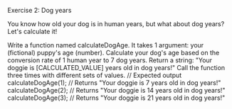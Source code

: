 Exercise 2: Dog years

You know how old your dog is in human years, but what about dog years? Let's calculate it!

Write a function named calculateDogAge.
It takes 1 argument: your (fictional) puppy's age (number).
Calculate your dog's age based on the conversion rate of 1 human year to 7 dog years.
Return a string: "Your doggie is [CALCULATED_VALUE] years old in dog years!"
Call the function three times with different sets of values.
// Expected output
calculateDogAge(1); // Returns "Your doggie is 7 years old in dog years!"
calculateDogAge(2); // Returns "Your doggie is 14 years old in dog years!"
calculateDogAge(3); // Returns "Your doggie is 21 years old in dog years!"